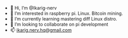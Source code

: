- 👋 Hi, I’m @Ikarig-nerv
- 👀 I’m interested in raspberry pi. Linux. Bitcoin mining.
- 🌱 I’m currently learning mastering diff Linux distro.
- 💞️ I’m looking to collaborate on pi development
- 📫 ikarig.nerv.hq@gmail.com

<!---
Ikarig-nerv/Ikarig-nerv is a ✨ special ✨ repository because its `README.md` (this file) appears on your GitHub profile.
You can click the Preview link to take a look at your changes.
--->
